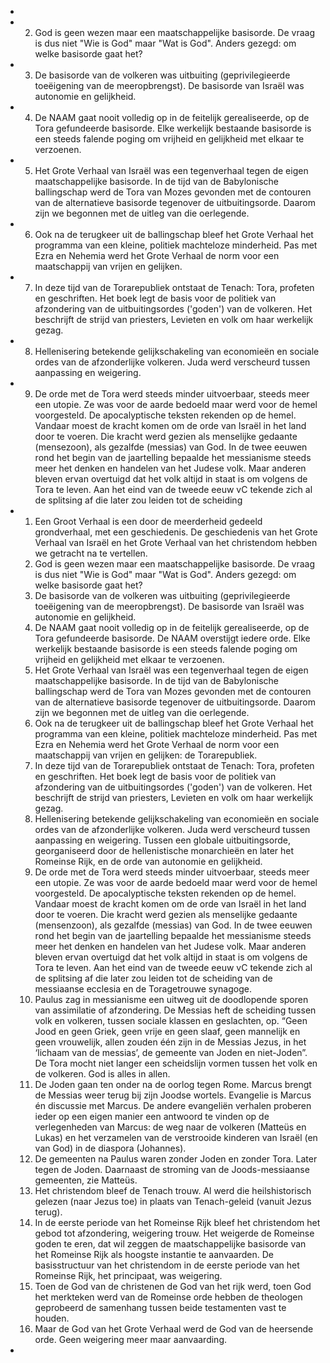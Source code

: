 -
- 2. God is geen wezen maar een maatschappelijke basisorde. De vraag is dus niet "Wie is God" maar "Wat is God". Anders gezegd: om welke basisorde gaat het?
- 3. De basisorde van de volkeren was uitbuiting (geprivilegieerde toeëigening van de meeropbrengst). De basisorde van Israël was autonomie en gelijkheid.
- 4. De NAAM gaat nooit volledig op in de feitelijk gerealiseerde, op de Tora gefundeerde basisorde. Elke werkelijk bestaande basisorde is een steeds falende poging om vrijheid en gelijkheid met elkaar te verzoenen.
- 5. Het Grote Verhaal van Israël was een tegenverhaal tegen de eigen maatschappelijke basisorde. In de tijd van de Babylonische ballingschap werd de Tora van Mozes gevonden met de contouren van de alternatieve basisorde tegenover de uitbuitingsorde. Daarom zijn we begonnen met de uitleg van die oerlegende.
- 6. Ook na de terugkeer uit de ballingschap bleef het Grote Verhaal het programma van een kleine, politiek machteloze minderheid. Pas met Ezra en Nehemia werd het Grote Verhaal de norm voor een maatschappij van vrijen en gelijken.
- 7. In deze tijd van de Torarepubliek ontstaat de Tenach: Tora, profeten en geschriften. Het boek legt de basis voor de politiek van afzondering van de uitbuitingsordes ('goden') van de volkeren. Het beschrijft de strijd van priesters, Levieten en volk om haar werkelijk gezag.
- 8. Hellenisering betekende gelijkschakeling van economieën en sociale ordes van de afzonderlijke volkeren. Juda werd verscheurd tussen aanpassing en weigering.
- 9. De orde met de Tora werd steeds minder uitvoerbaar, steeds meer een utopie. Ze was voor de aarde bedoeld maar werd voor de hemel voorgesteld. De apocalyptische teksten rekenden op de hemel. Vandaar moest de kracht komen om de orde van Israël in het land door te voeren. Die kracht werd gezien als menselijke gedaante (mensezoon), als gezalfde (messias) van God. In de twee eeuwen rond het begin van de jaartelling bepaalde het messianisme steeds meer het denken en handelen van het Judese volk. Maar anderen bleven ervan overtuigd dat het volk altijd in staat is om volgens de Tora te leven. Aan het eind van de tweede eeuw vC tekende zich al de splitsing af die later zou leiden tot de scheiding
- 1.	Een Groot Verhaal is een door de meerderheid gedeeld grondverhaal, met een geschiedenis. De geschiedenis van het Grote Verhaal van Israël en het Grote Verhaal van het christendom hebben we getracht na te vertellen. 
  2.	God is geen wezen maar een maatschappelijke basisorde. De vraag is dus niet "Wie is God" maar "Wat is God". Anders gezegd: om welke basisorde gaat het? 
  3.	De basisorde van de volkeren was uitbuiting (geprivilegieerde toeëigening van de meeropbrengst). De basisorde van Israël was autonomie en gelijkheid. 
  4.	De NAAM gaat nooit volledig op in de feitelijk gerealiseerde, op de Tora gefundeerde basisorde. De NAAM overstijgt iedere orde. Elke werkelijk bestaande basisorde is een steeds falende poging om vrijheid en gelijkheid met elkaar te verzoenen. 
  5.	Het Grote Verhaal van Israël was een tegenverhaal tegen de eigen maatschappelijke basisorde. In de tijd van de Babylonische ballingschap werd de Tora van Mozes gevonden met de contouren van de alternatieve basisorde tegenover de uitbuitingsorde. Daarom zijn we begonnen met de uitleg van die oerlegende. 
  6.	Ook na de terugkeer uit de ballingschap bleef het Grote Verhaal het programma van een kleine, politiek machteloze minderheid. Pas met Ezra en Nehemia werd het Grote Verhaal de norm voor een maatschappij van vrijen en gelijken: de Torarepubliek. 
  7.	In deze tijd van de Torarepubliek ontstaat de Tenach: Tora, profeten en geschriften. Het boek legt de basis voor de politiek van afzondering van de uitbuitingsordes ('goden') van de volkeren. Het beschrijft de strijd van priesters, Levieten en volk om haar werkelijk gezag. 
  8.	Hellenisering betekende gelijkschakeling van economieën en sociale ordes van de afzonderlijke volkeren. Juda werd verscheurd tussen aanpassing en weigering. Tussen een globale uitbuitingsorde, georganiseerd door de hellenistische monarchieën en later het Romeinse Rijk, en de orde van autonomie en gelijkheid. 
  9.	De orde met de Tora werd steeds minder uitvoerbaar, steeds meer een utopie. Ze was voor de aarde bedoeld maar werd voor de hemel voorgesteld. De apocalyptische teksten rekenden op de hemel. Vandaar moest de kracht komen om de orde van Israël in het land door te voeren. Die kracht werd gezien als menselijke gedaante (mensenzoon), als gezalfde (messias) van God. In de twee eeuwen rond het begin van de jaartelling bepaalde het messianisme steeds meer het denken en handelen van het Judese volk. Maar anderen bleven ervan overtuigd dat het volk altijd in staat is om volgens de Tora te leven. Aan het eind van de tweede eeuw vC tekende zich al de splitsing af die later zou leiden tot de scheiding van de messiaanse ecclesia en de Toragetrouwe synagoge. 
  10.	Paulus zag in messianisme een uitweg uit de doodlopende sporen van assimilatie of afzondering. De Messias heft de scheiding tussen volk en volkeren, tussen sociale klassen en geslachten, op. “Geen Jood en geen Griek, geen vrije en geen slaaf, geen mannelijk en geen vrouwelijk, allen zouden één zijn in de Messias Jezus, in het ‘lichaam van de messias’, de gemeente van Joden en niet-Joden”. De Tora mocht niet langer een scheidslijn vormen tussen het volk en de volkeren. God is alles in allen. 
  11.	De Joden gaan ten onder na de oorlog tegen Rome. Marcus brengt de Messias weer terug bij zijn Joodse wortels. Evangelie is Marcus én discussie met Marcus. De andere evangeliën verhalen proberen ieder op een eigen manier een antwoord te vinden op de verlegenheden van Marcus: de weg naar de volkeren (Matteüs en Lukas) en het verzamelen van de verstrooide kinderen van Israël (en van God) in de diaspora (Johannes).
  12.	De gemeenten na Paulus waren zonder Joden en zonder Tora. Later tegen de Joden. Daarnaast de stroming van de Joods-messiaanse gemeenten, zie Matteüs. 
  13.	Het christendom bleef de Tenach trouw. Al werd die heilshistorisch gelezen (naar Jezus toe) in plaats van Tenach-geleid (vanuit Jezus terug). 
  14.	In de eerste periode van het Romeinse Rijk bleef het christendom het gebod tot afzondering, weigering trouw. Het weigerde de Romeinse goden te eren, dat wil zeggen de maatschappelijke basisorde van het Romeinse Rijk als hoogste instantie te aanvaarden. De basisstructuur van het christendom in de eerste periode van het Romeinse Rijk, het principaat, was weigering. 
  15.	Toen de God van de christenen de God van het rijk werd, toen God het merkteken werd van de Romeinse orde hebben de theologen geprobeerd de samenhang tussen beide testamenten vast te houden. 
  16.	Maar de God van het Grote Verhaal werd de God van de heersende orde. Geen weigering meer maar aanvaarding.
-